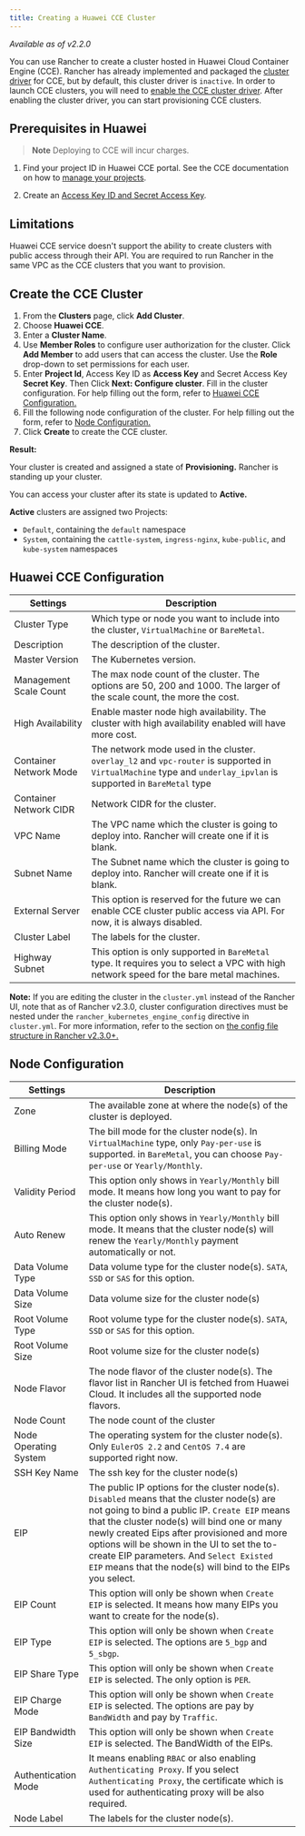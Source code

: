 ```yaml
---
title: Creating a Huawei CCE Cluster
---
```


_Available as of v2.2.0_

You can use Rancher to create a cluster hosted in Huawei Cloud Container Engine (CCE). Rancher has already implemented and packaged the [cluster driver](../../../advanced-user-guides/authentication-permissions-and-global-configuration/about-provisioning-drivers/manage-cluster-drivers.md) for CCE, but by default, this cluster driver is `inactive`. In order to launch CCE clusters, you will need to [enable the CCE cluster driver](../../../advanced-user-guides/authentication-permissions-and-global-configuration/about-provisioning-drivers/manage-cluster-drivers.md#activatingdeactivating-cluster-drivers). After enabling the cluster driver, you can start provisioning CCE clusters.

## Prerequisites in Huawei

>**Note**
>Deploying to CCE will incur charges.

1. Find your project ID in Huawei CCE portal. See the CCE documentation on how to [manage your projects](https://doc.hcs.huawei.com/api/cce/cce_02_0341.html#cce_02_0341__section17571944123214).

2. Create an [Access Key ID and Secret Access Key](https://support.huaweicloud.com/en-us/usermanual-iam/en-us_topic_0079477318.html).

## Limitations

Huawei CCE service doesn't support the ability to create clusters with public access through their API. You are required to run Rancher in the same VPC as the CCE clusters that you want to provision.

## Create the CCE Cluster

1. From the **Clusters** page, click **Add Cluster**.
1. Choose **Huawei CCE**.
1. Enter a **Cluster Name**.
1. Use **Member Roles** to configure user authorization for the cluster. Click **Add Member** to add users that can access the cluster. Use the **Role** drop-down to set permissions for each user.
1. Enter **Project Id**, Access Key ID as **Access Key** and Secret Access Key **Secret Key**. Then Click **Next: Configure cluster**. Fill in the cluster configuration. For help filling out the form, refer to [Huawei CCE Configuration.](#huawei-cce-configuration)
1. Fill the following node configuration of the cluster. For help filling out the form, refer to [Node Configuration.](#node-configuration)
1. Click **Create** to create the CCE cluster.

**Result:**

Your cluster is created and assigned a state of **Provisioning.** Rancher is standing up your cluster.

You can access your cluster after its state is updated to **Active.**

**Active** clusters are assigned two Projects:

- `Default`, containing the `default` namespace
- `System`, containing the `cattle-system`, `ingress-nginx`, `kube-public`, and `kube-system` namespaces

## Huawei CCE Configuration

|Settings|Description|
|---|---|
| Cluster Type | Which type or node you want to include into the cluster, `VirtualMachine` or `BareMetal`. |
| Description | The description of the cluster. |
| Master Version | The Kubernetes version. |
| Management Scale Count | The max node count of the cluster. The options are 50, 200 and 1000. The larger of the scale count, the more the cost. |
| High Availability | Enable master node high availability. The cluster with high availability enabled will have more cost. |
| Container Network Mode | The network mode used in the cluster. `overlay_l2` and `vpc-router` is supported in `VirtualMachine` type and `underlay_ipvlan` is supported in `BareMetal` type |
| Container Network CIDR | Network CIDR for the cluster. |
| VPC Name | The VPC name which the cluster is going to deploy into. Rancher will create one if it is blank. |
| Subnet Name | The Subnet name which the cluster is going to deploy into. Rancher will create one if it is blank. |
| External Server | This option is reserved for the future we can enable CCE cluster public access via API. For now, it is always disabled. |
| Cluster Label | The labels for the cluster. |
| Highway Subnet | This option is only supported in `BareMetal` type. It requires you to select a VPC with high network speed for the bare metal machines. |

**Note:** If you are editing the cluster in the `cluster.yml` instead of the Rancher UI, note that as of Rancher v2.3.0, cluster configuration directives must be nested under the `rancher_kubernetes_engine_config` directive in `cluster.yml`. For more information, refer to the section on [the config file structure in Rancher v2.3.0+.](../../../../reference-guides/cluster-configuration/rancher-server-configuration/rke1-cluster-configuration.md#config-file-structure-in-rancher-v2-3-0)

## Node Configuration

|Settings|Description|
|---|---|
| Zone | The available zone at where the node(s) of the cluster is deployed. |
| Billing Mode | The bill mode for the cluster node(s). In `VirtualMachine` type, only `Pay-per-use` is supported. in `BareMetal`, you can choose `Pay-per-use` or `Yearly/Monthly`. |
| Validity Period | This option only shows in `Yearly/Monthly` bill mode. It means how long you want to pay for the cluster node(s). |
| Auto Renew | This option only shows in `Yearly/Monthly` bill mode. It means that the cluster node(s) will renew the `Yearly/Monthly` payment automatically or not. |
| Data Volume Type | Data volume type for the cluster node(s). `SATA`, `SSD` or `SAS` for this option. |
| Data Volume Size | Data volume size for the cluster node(s) |
| Root Volume Type | Root volume type for the cluster node(s). `SATA`, `SSD` or `SAS` for this option. |
| Root Volume Size | Root volume size for the cluster node(s) |
| Node Flavor | The node flavor of the cluster node(s). The flavor list in Rancher UI is fetched from Huawei Cloud. It includes all the supported node flavors. |
| Node Count | The node count of the cluster |
| Node Operating System | The operating system for the cluster node(s). Only `EulerOS 2.2` and `CentOS 7.4` are supported right now. |
| SSH Key Name | The ssh key for the cluster node(s) |
| EIP | The public IP options for the cluster node(s). `Disabled` means that the cluster node(s) are not going to bind a public IP. `Create EIP` means that the cluster node(s) will bind one or many newly created Eips after provisioned and more options will be shown in the UI to set the to-create EIP parameters. And `Select Existed EIP` means that the node(s) will bind to the EIPs you select.  |
| EIP Count | This option will only be shown when `Create EIP` is selected. It means how many EIPs you want to create for the node(s). |
| EIP Type | This option will only be shown when `Create EIP` is selected. The options are `5_bgp` and `5_sbgp`. |
| EIP Share Type | This option will only be shown when `Create EIP` is selected. The only option is `PER`. |
| EIP Charge Mode | This option will only be shown when `Create EIP` is selected. The options are pay by `BandWidth` and pay by `Traffic`. |
| EIP Bandwidth Size | This option will only be shown when `Create EIP` is selected. The BandWidth of the EIPs. |
| Authentication Mode | It means enabling `RBAC` or also enabling `Authenticating Proxy`. If you select `Authenticating Proxy`, the certificate which is used for authenticating proxy will be also required. |
| Node Label | The labels for the cluster node(s). |